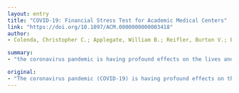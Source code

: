 ```yaml
---
layout: entry
title: "COVID-19: Financial Stress Test for Academic Medical Centers"
link: "https://doi.org/10.1097/ACM.0000000000003418"
author:
- Colenda, Christopher C.; Applegate, William B.; Reifler, Burton V.; Blazer, Dan G., 2nd

summary:
- "the coronavirus pandemic is having profound effects on the lives and well-being of the world's population. All levels of the nation's public health and health care delivery systems are rapidly adapting to secure the health infrastructure to manage the Pandemic in the United States. COVID-19 may also risk the financial underpinnings of AMCs because their cost structures are high."

original:
- "The coronavirus pandemic (COVID-19) is having profound effects on the lives and well-being of the world's population. All levels of the nation's public health and health care delivery systems are rapidly adjusting to secure the health infrastructure to manage the pandemic in the United States. As the nation's safety net health care systems, academic medical centers (AMCs) are vital clinical and academic resources in managing the pandemic. COVID-19 may also risk the financial underpinnings of AMCs because their cost structures are high, and they may have incurred large amounts of debt over the last decade as they expanded their clinical operations and facilities. This Invited Commentary reviews existing data on AMC debt levels; summarizes relief provided in the Coronavirus Aid, Relief, and Economic Security Act; and suggests policy options to help mitigate risk."
---
```


